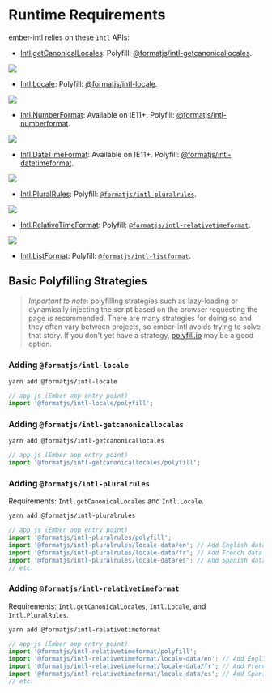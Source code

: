 # Runtime Requirements

ember-intl relies on these `Intl` APIs:

- [Intl.getCanonicalLocales](https://developer.mozilla.org/en-US/docs/Web/JavaScript/Reference/Global_Objects/Intl/getCanonicalLocales): Polyfill: [@formatjs/intl-getcanonicallocales](https://formatjs.io/docs/polyfills/intl-getcanonicallocales).

<a href="https://caniuse.com/#search=getCanonicalLocales">
  <img src={{root-url "images/getcanonicallocales.png"}} />
</a>

- [Intl.Locale](https://developer.mozilla.org/en-US/docs/Web/JavaScript/Reference/Global_Objects/Intl/Locale): Polyfill: [@formatjs/intl-locale](https://formatjs.io/docs/polyfills/intl-locale).

<a href="https://caniuse.com/mdn-javascript_builtins_intl_locale_maximize">
  <img src={{root-url "images/locale.png"}} />
</a>

- [Intl.NumberFormat](https://developer.mozilla.org/en-US/docs/Web/JavaScript/Reference/Global_Objects/NumberFormat): Available on IE11+. Polyfill: [@formatjs/intl-numberformat](https://formatjs.io/docs/polyfills/intl-numberformat).

<a href="https://caniuse.com/#feat=mdn-javascript_builtins_intl_numberformat">
  <img src={{root-url "images/numberformat.png"}} />
</a>

- [Intl.DateTimeFormat](https://developer.mozilla.org/en-US/docs/Web/JavaScript/Reference/Global_Objects/DateTimeFormat): Available on IE11+. Polyfill: [@formatjs/intl-datetimeformat](https://formatjs.io/docs/polyfills/intl-datetimeformat).

<a href="https://caniuse.com/#feat=mdn-javascript_builtins_intl_datetimeformat">
  <img src={{root-url "images/datetimeformat.png"}} />
</a>

- [Intl.PluralRules](https://developer.mozilla.org/en-US/docs/Web/JavaScript/Reference/Global_Objects/PluralRules): Polyfill: [`@formatjs/intl-pluralrules`](https://formatjs.io/docs/polyfills/intl-pluralrules).

<a href="https://caniuse.com/#feat=intl-pluralrules">
  <img src={{root-url "images/pluralrules.png"}} />
</a>

- [Intl.RelativeTimeFormat](https://developer.mozilla.org/en-US/docs/Web/JavaScript/Reference/Global_Objects/RelativeTimeFormat): Polyfill: [`@formatjs/intl-relativetimeformat`](https://formatjs.io/docs/polyfills/intl-relativetimeformat).

<a href="https://caniuse.com/#feat=mdn-javascript_builtins_intl_relativetimeformat">
  <img src={{root-url 'images/relativetimeformat.png'}} />
</a>

- [Intl.ListFormat](https://developer.mozilla.org/en-US/docs/Web/JavaScript/Reference/Global_Objects/ListFormat): Polyfill: [`@formatjs/intl-listformat`](https://formatjs.io/docs/polyfills/intl-listformat).


## Basic Polyfilling Strategies

> _Important to note_: polyfilling strategies such as lazy-loading or dynamically injecting the script based on the browser requesting the page _is_ recommended. There are many strategies for doing so and they often vary between projects, so ember-intl avoids trying to solve that story. If you don't yet have a strategy, [polyfill.io](https://polyfill.io/v3/) may be a good option.


### Adding `@formatjs/intl-locale`

`yarn add @formatjs/intl-locale`

```js
// app.js (Ember app entry point)
import '@formatjs/intl-locale/polyfill';
```


### Adding `@formatjs/intl-getcanonicallocales`

`yarn add @formatjs/intl-getcanonicallocales`

```js
// app.js (Ember app entry point)
import '@formatjs/intl-getcanonicallocales/polyfill';
```


### Adding `@formatjs/intl-pluralrules`

Requirements: `Intl.getCanonicalLocales` and `Intl.Locale`.

`yarn add @formatjs/intl-pluralrules`

```js
// app.js (Ember app entry point)
import '@formatjs/intl-pluralrules/polyfill';
import '@formatjs/intl-pluralrules/locale-data/en'; // Add English data
import '@formatjs/intl-pluralrules/locale-data/fr'; // Add French data
import '@formatjs/intl-pluralrules/locale-data/es'; // Add Spanish data
// etc.
```


### Adding `@formatjs/intl-relativetimeformat`

Requirements: `Intl.getCanonicalLocales`, `Intl.Locale`, and `Intl.PluralRules`.

`yarn add @formatjs/intl-relativetimeformat`

```js
// app.js (Ember app entry point)
import '@formatjs/intl-relativetimeformat/polyfill';
import '@formatjs/intl-relativetimeformat/locale-data/en'; // Add English data
import '@formatjs/intl-relativetimeformat/locale-data/fr'; // Add French data
import '@formatjs/intl-relativetimeformat/locale-data/es'; // Add Spanish data
// etc.
```
